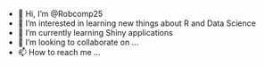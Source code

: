 - 👋 Hi, I’m @Robcomp25
- 👀 I’m interested in learning new things about R and Data Science
- 🌱 I’m currently learning Shiny applications
- 💞️ I’m looking to collaborate on ...
- 📫 How to reach me ...

<!---
Robcomp25/Robcomp25 is a ✨ special ✨ repository because its `README.md` (this file) appears on your GitHub profile.
You can click the Preview link to take a look at your changes.
--->
